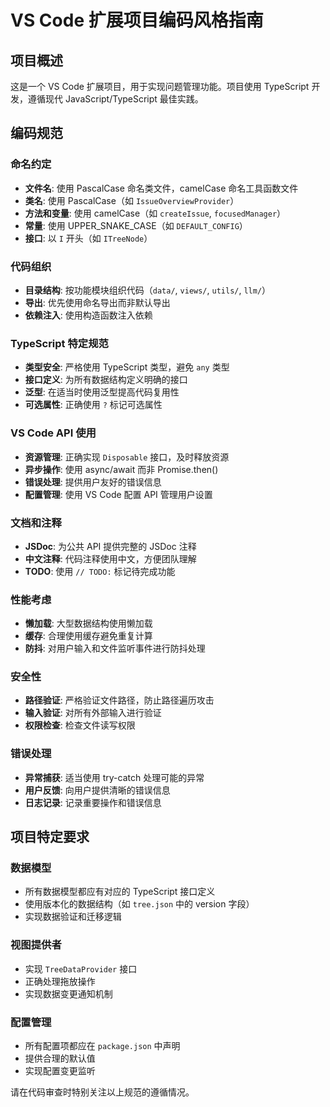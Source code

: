 # VS Code 扩展项目编码风格指南

## 项目概述

这是一个 VS Code 扩展项目，用于实现问题管理功能。项目使用 TypeScript 开发，遵循现代 JavaScript/TypeScript 最佳实践。

## 编码规范

### 命名约定

- **文件名**: 使用 PascalCase 命名类文件，camelCase 命名工具函数文件
- **类名**: 使用 PascalCase（如 `IssueOverviewProvider`）
- **方法和变量**: 使用 camelCase（如 `createIssue`, `focusedManager`）
- **常量**: 使用 UPPER_SNAKE_CASE（如 `DEFAULT_CONFIG`）
- **接口**: 以 `I` 开头（如 `ITreeNode`）

### 代码组织

- **目录结构**: 按功能模块组织代码（`data/`, `views/`, `utils/`, `llm/`）
- **导出**: 优先使用命名导出而非默认导出
- **依赖注入**: 使用构造函数注入依赖

### TypeScript 特定规范

- **类型安全**: 严格使用 TypeScript 类型，避免 `any` 类型
- **接口定义**: 为所有数据结构定义明确的接口
- **泛型**: 在适当时使用泛型提高代码复用性
- **可选属性**: 正确使用 `?` 标记可选属性

### VS Code API 使用

- **资源管理**: 正确实现 `Disposable` 接口，及时释放资源
- **异步操作**: 使用 async/await 而非 Promise.then()
- **错误处理**: 提供用户友好的错误信息
- **配置管理**: 使用 VS Code 配置 API 管理用户设置

### 文档和注释

- **JSDoc**: 为公共 API 提供完整的 JSDoc 注释
- **中文注释**: 代码注释使用中文，方便团队理解
- **TODO**: 使用 `// TODO:` 标记待完成功能

### 性能考虑

- **懒加载**: 大型数据结构使用懒加载
- **缓存**: 合理使用缓存避免重复计算
- **防抖**: 对用户输入和文件监听事件进行防抖处理

### 安全性

- **路径验证**: 严格验证文件路径，防止路径遍历攻击
- **输入验证**: 对所有外部输入进行验证
- **权限检查**: 检查文件读写权限

### 错误处理

- **异常捕获**: 适当使用 try-catch 处理可能的异常
- **用户反馈**: 向用户提供清晰的错误信息
- **日志记录**: 记录重要操作和错误信息

## 项目特定要求

### 数据模型

- 所有数据模型都应有对应的 TypeScript 接口定义
- 使用版本化的数据结构（如 `tree.json` 中的 version 字段）
- 实现数据验证和迁移逻辑

### 视图提供者

- 实现 `TreeDataProvider` 接口
- 正确处理拖放操作
- 实现数据变更通知机制

### 配置管理

- 所有配置项都应在 `package.json` 中声明
- 提供合理的默认值
- 实现配置变更监听

请在代码审查时特别关注以上规范的遵循情况。
